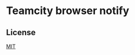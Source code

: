 Teamcity browser notify
=======================

License
-------
[MIT](https://github.com/grundic/teamcity-broswer-notify/blob/master/LICENSE)

